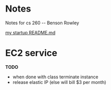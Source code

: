 # Notes
Notes for cs 260 -- Benson Rowley


[my startup README.md ](README.md)


# EC2 service
**TODO**
- when done with class terminate instance 
- release elastic IP (else will bill $3 per month) 
